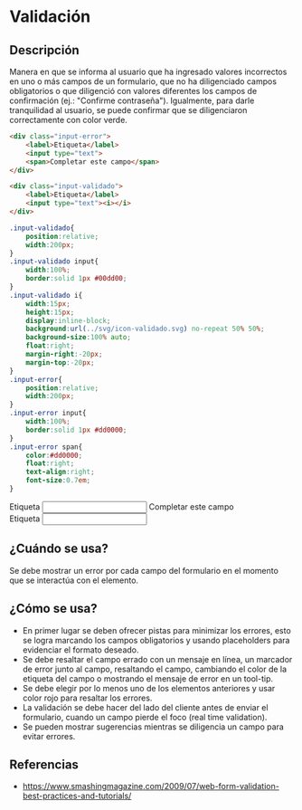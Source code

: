 
# Validación

## Descripción
Manera en que se informa al usuario que ha ingresado valores incorrectos en uno o más campos de un formulario, que no ha diligenciado campos obligatorios o que diligenció con valores diferentes los campos de confirmación (ej.: "Confirme contraseña"). Igualmente, para darle tranquilidad al usuario, se puede confirmar que se diligenciaron correctamente con color verde.


```html
<div class="input-error">
    <label>Etiqueta</label>
    <input type="text">
    <span>Completar este campo</span>
</div>

<div class="input-validado">
    <label>Etiqueta</label>
    <input type="text"><i></i>
</div>
```

```css
.input-validado{
    position:relative;
    width:200px;
}
.input-validado input{
    width:100%;
    border:solid 1px #00dd00;
}
.input-validado i{
    width:15px;
    height:15px;
    display:inline-block;
    background:url(../svg/icon-validado.svg) no-repeat 50% 50%;
    background-size:100% auto;
    float:right;
    margin-right:-20px;
    margin-top:-20px;   
}
.input-error{
    position:relative;
    width:200px;
}
.input-error input{
    width:100%;
    border:solid 1px #dd0000;
}
.input-error span{
    color:#dd0000;
    float:right;
    text-align:right;
    font-size:0.7em;
}
```

<div class="input-error">
    <label>Etiqueta</label>
    <input type="text">
    <span>Completar este campo</span>
</div>

<div class="input-validado">
    <label>Etiqueta</label>
    <input type="text"><i></i>
</div>

## ¿Cuándo se usa?
Se debe mostrar un error por cada campo del formulario en el momento que se interactúa con el elemento.

## ¿Cómo se usa?
* En primer lugar se deben ofrecer pistas para minimizar los errores, esto se logra marcando los campos obligatorios y usando placeholders para evidenciar el formato deseado.
* Se debe resaltar el campo errado con un mensaje en línea, un marcador de error junto al campo, resaltando el campo, cambiando el color de la etiqueta del campo o mostrando el mensaje de error en un tool-tip.
* Se debe elegir por lo menos uno de los elementos anteriores y usar color rojo para resaltar los errores. 
* La validación se debe hacer del lado del cliente antes de enviar el formulario, cuando un campo pierde el foco (real time validation).
* Se pueden mostrar sugerencias mientras se diligencia un campo para evitar errores.



## Referencias
* <https://www.smashingmagazine.com/2009/07/web-form-validation-best-practices-and-tutorials/>
